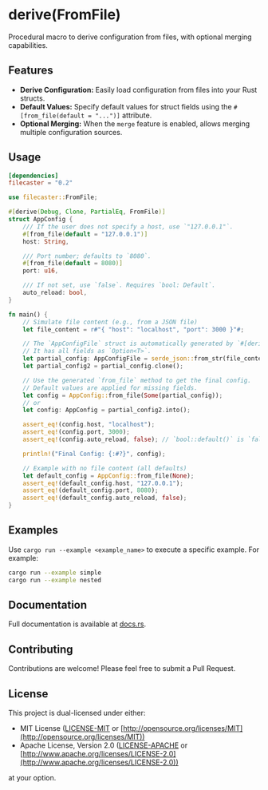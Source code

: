 # derive(FromFile)

Procedural macro to derive configuration from files, with optional merging capabilities.

## Features

- **Derive Configuration:** Easily load configuration from files into your Rust structs.
- **Default Values:** Specify default values for struct fields using the `#[from_file(default = "...")]` attribute.
- **Optional Merging:** When the `merge` feature is enabled, allows merging multiple configuration sources.

## Usage

```toml
[dependencies]
filecaster = "0.2"
```

```rust
use filecaster::FromFile;

#[derive(Debug, Clone, PartialEq, FromFile)]
struct AppConfig {
    /// If the user does not specify a host, use `"127.0.0.1"`.
    #[from_file(default = "127.0.0.1")]
    host: String,

    /// Port number; defaults to `8080`.
    #[from_file(default = 8080)]
    port: u16,

    /// If not set, use `false`. Requires `bool: Default`.
    auto_reload: bool,
}

fn main() {
    // Simulate file content (e.g., from a JSON file)
    let file_content = r#"{ "host": "localhost", "port": 3000 }"#;

    // The `AppConfigFile` struct is automatically generated by `#[derive(FromFile)]`.
    // It has all fields as `Option<T>`.
    let partial_config: AppConfigFile = serde_json::from_str(file_content).unwrap();
    let partial_config2 = partial_config.clone();

    // Use the generated `from_file` method to get the final config.
    // Default values are applied for missing fields.
    let config = AppConfig::from_file(Some(partial_config));
    // or
    let config: AppConfig = partial_config2.into();

    assert_eq!(config.host, "localhost");
    assert_eq!(config.port, 3000);
    assert_eq!(config.auto_reload, false); // `bool::default()` is `false`

    println!("Final Config: {:#?}", config);

    // Example with no file content (all defaults)
    let default_config = AppConfig::from_file(None);
    assert_eq!(default_config.host, "127.0.0.1");
    assert_eq!(default_config.port, 8080);
    assert_eq!(default_config.auto_reload, false);
}
```

## Examples

Use `cargo run --example <example_name>` to execute a specific example. For example:

```bash
cargo run --example simple
cargo run --example nested
```

## Documentation

Full documentation is available at [docs.rs](https://docs.rs/filecaster).

## Contributing

Contributions are welcome! Please feel free to submit a Pull Request.

## License

This project is dual-licensed under either:

- MIT License ([LICENSE-MIT](LICENSE-MIT) or [http://opensource.org/licenses/MIT](http://opensource.org/licenses/MIT))
- Apache License, Version 2.0 ([LICENSE-APACHE](LICENSE-APACHE) or [http://www.apache.org/licenses/LICENSE-2.0](http://www.apache.org/licenses/LICENSE-2.0))

at your option.
